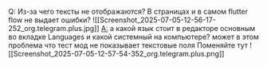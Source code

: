 Q: Из-за чего тексты не отображаются? В страницах и в самом flutter flow не выдает ошибки?
![[Screenshot_2025-07-05-12-56-17-252_org.telegram.plus.jpg]]
[A:](https://t.me/flutterflow_chat/33411) а какой язык стоит в редакторе основным во вкладке Languages и какой системный на компьютере? может в этом проблема что тест мод не показывает текстовые поля
Поменяйте тут
![[Screenshot_2025-07-05-12-57-54-352_org.telegram.plus.png]]